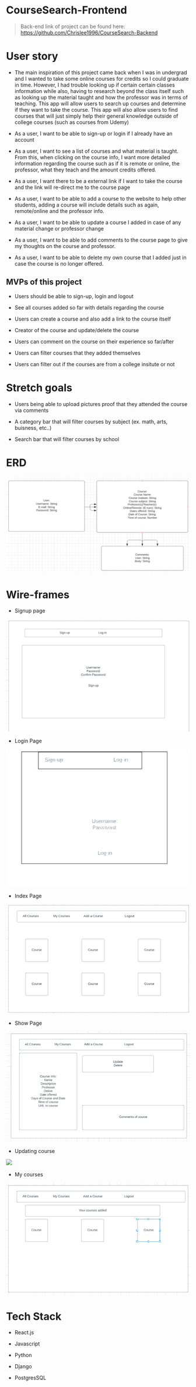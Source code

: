 # CourseSearch-Frontend

> Back-end link of project can be found here: https://github.com/Chrislee1996/CourseSearch-Backend

# User story

* The main inspiration of this project came back when I was in undergrad and I wanted to take some online courses for credits so I could graduate in time. However, I had trouble looking up if certain certain classes information while also, having to research beyond the class itself such as looking up the material taught and how the professor was in terms of teaching. This app will allow users to search up courses and determine if they want to take the course. This app will also allow users to find courses that will just simply help their general knowledge outside of college courses (such as courses from Udemy)

* As a user, I want to be able to sign-up or login if I already have an account

* As a user, I want to see a list of courses and what material is taught. From this, when clicking on the course info, I want more detailed information regarding the course such as if it is remote or online, the professor, what they teach and the amount credits offered.

* As a user, I want there to be a external link if I want to take the course and the link will re-direct me to the course page

* As a user, I want to be able to add a course to the website to help other students, adding a course will include details such as again, remote/online and the professor info. 

* As a user, I want to be able to update a course I added in case of any material change or professor change

* As a user, I want to be able to add comments to the course page to give my thoughts on the course and professor.

* As a user, I want to be able to delete my own course that I added just in case the course is no longer offered. 

## MVPs of this project

* Users should be able to sign-up, login and logout

* See all courses added so far with details regarding the course

* Users can create a course and also add a link to the course itself

* Creator of the course and update/delete the course

* Users can comment on the course on their experience so far/after

* Users can filter courses that they added themselves

* Users can filter out if the courses are from a college insitute or not

# Stretch goals 

* Users being able to upload pictures proof that they attended the course via comments

* A category bar that will filter courses by subject (ex. math, arts, buisness, etc..)

* Search bar that will filter courses by school




# ERD
![](images/ERDimage.PNG)


# Wire-frames

* Signup page

![](images/wireframes/signup.png)

* Login Page

![](images/wireframes/login.png)

* Index Page

![](images/wireframes/indexpage.png)

* Show Page

![](images/wireframes/showpage.png)

* Updating course

![](images/wireframes/updatepage.jpg)

* My courses

![](images/wireframes/minecourses.png)



# Tech Stack 

* React.js

* Javascript

* Python

* Django 

* PostgresSQL

